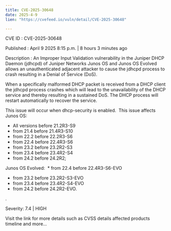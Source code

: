 ```yaml
---
title: CVE-2025-30648
date: 2025-4-9
lien: "https://cvefeed.io/vuln/detail/CVE-2025-30648"

---
```


CVE ID : CVE-2025-30648

Published :  April 9
2025
8:15 p.m. | 8 hours
3 minutes ago

Description : An Improper Input Validation vulnerability in the Juniper DHCP Daemon (jdhcpd) of Juniper Networks Junos OS and Junos OS Evolved allows an unauthenticated
adjacent attacker to cause the jdhcpd process to crash resulting in a Denial of Service (DoS).

When a specifically malformed DHCP packet is received from a DHCP client
the jdhcpd process crashes
which will lead to the unavailability of the DHCP service and thereby resulting in a sustained DoS. The DHCP process will restart automatically to recover the service.

This issue will occur when dhcp-security is enabled. 
This issue affects Junos OS: 



  *  All versions before 21.2R3-S9
*  from 21.4 before 21.4R3-S10
*  from 22.2 before 22.2R3-S6
*  from 22.4 before 22.4R3-S6
*  from 23.2 before 23.2R2-S3
*  from 23.4 before 23.4R2-S4
*  from 24.2 before 24.2R2; 




Junos OS Evolved:   *  from 22.4 before 22.4R3-S6-EVO
*  from 23.2 before 23.2R2-S3-EVO
*  from 23.4 before 23.4R2-S4-EVO
*  from 24.2 before 24.2R2-EVO.




.

Severity: 7.4 | HIGH

Visit the link for more details
such as CVSS details
affected products
timeline
and more...
